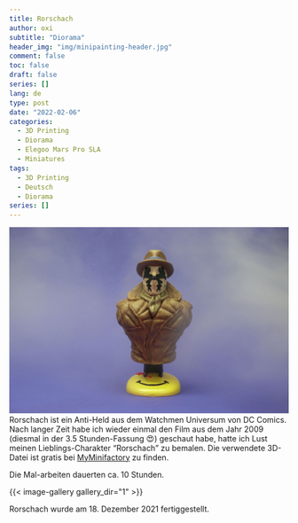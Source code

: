 ```yaml
---
title: Rorschach
author: oxi
subtitle: "Diorama"
header_img: "img/minipainting-header.jpg"
comment: false
toc: false
draft: false
series: []
lang: de
type: post
date: "2022-02-06"
categories:
  - 3D Printing
  - Diorama
  - Elegoo Mars Pro SLA
  - Miniatures
tags:
  - 3D Printing
  - Deutsch
  - Diorama
series: []
---
```

![Rorschach von Watchmen](img/DSC00849_optimized.jpg)
Rorschach ist ein Anti-Held aus dem Watchmen Universum von DC Comics. Nach langer Zeit habe ich wieder einmal den Film aus dem Jahr 2009 (diesmal in der 3.5 Stunden-Fassung 😍) geschaut habe, hatte ich Lust meinen Lieblings-Charakter &#8220;Rorschach&#8221; zu bemalen. Die verwendete 3D-Datei ist gratis bei <a rel="noreferrer noopener" href="https://www.myminifactory.com/object/3d-print-rorschach-from-watchmen-support-free-108809" target="_blank">MyMinifactory</a> zu finden.

Die Mal-arbeiten dauerten ca. 10 Stunden.

{{< image-gallery gallery_dir="1" >}}

Rorschach wurde am 18. Dezember 2021 fertiggestellt.
